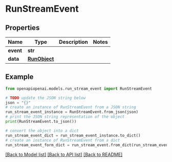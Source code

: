 # RunStreamEvent


## Properties

Name | Type | Description | Notes
------------ | ------------- | ------------- | -------------
**event** | **str** |  | 
**data** | [**RunObject**](RunObject.md) |  | 

## Example

```python
from openapiopenai.models.run_stream_event import RunStreamEvent

# TODO update the JSON string below
json = "{}"
# create an instance of RunStreamEvent from a JSON string
run_stream_event_instance = RunStreamEvent.from_json(json)
# print the JSON string representation of the object
print(RunStreamEvent.to_json())

# convert the object into a dict
run_stream_event_dict = run_stream_event_instance.to_dict()
# create an instance of RunStreamEvent from a dict
run_stream_event_form_dict = run_stream_event.from_dict(run_stream_event_dict)
```
[[Back to Model list]](../README.md#documentation-for-models) [[Back to API list]](../README.md#documentation-for-api-endpoints) [[Back to README]](../README.md)


